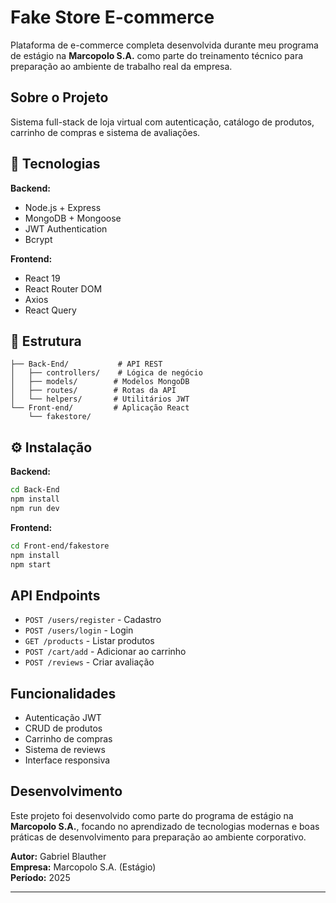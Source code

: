 #  Fake Store E-commerce

Plataforma de e-commerce completa desenvolvida durante meu programa de estágio na **Marcopolo S.A.** como parte do treinamento técnico para preparação ao ambiente de trabalho real da empresa.

##  Sobre o Projeto

Sistema full-stack de loja virtual com autenticação, catálogo de produtos, carrinho de compras e sistema de avaliações.

## 🚀 Tecnologias

**Backend:**
- Node.js + Express
- MongoDB + Mongoose
- JWT Authentication
- Bcrypt

**Frontend:**
- React 19
- React Router DOM
- Axios
- React Query

## 📁 Estrutura

```
├── Back-End/           # API REST
│   ├── controllers/    # Lógica de negócio
│   ├── models/        # Modelos MongoDB
│   ├── routes/        # Rotas da API
│   └── helpers/       # Utilitários JWT
└── Front-end/         # Aplicação React
    └── fakestore/
```

## ⚙️ Instalação

**Backend:**
```bash
cd Back-End
npm install
npm run dev
```

**Frontend:**
```bash
cd Front-end/fakestore
npm install
npm start
```

##  API Endpoints

- `POST /users/register` - Cadastro
- `POST /users/login` - Login
- `GET /products` - Listar produtos
- `POST /cart/add` - Adicionar ao carrinho
- `POST /reviews` - Criar avaliação

##  Funcionalidades

-  Autenticação JWT
-  CRUD de produtos
-  Carrinho de compras
-  Sistema de reviews
-  Interface responsiva

##  Desenvolvimento

Este projeto foi desenvolvido como parte do programa de estágio na **Marcopolo S.A.**, focando no aprendizado de tecnologias modernas e boas práticas de desenvolvimento para preparação ao ambiente corporativo.

**Autor:** Gabriel Blauther  
**Empresa:** Marcopolo S.A. (Estágio)  
**Período:** 2025

---
